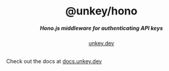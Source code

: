 
<div align="center">
    <h1 align="center">@unkey/hono</h1>
    <h5>Hono.js middleware for authenticating API keys</h5>
</div>

<div align="center">
  <a href="https://unkey.dev">unkey.dev</a>
</div>
<br/>



Check out the docs at [docs.unkey.dev](https://docs.unkey.dev)

